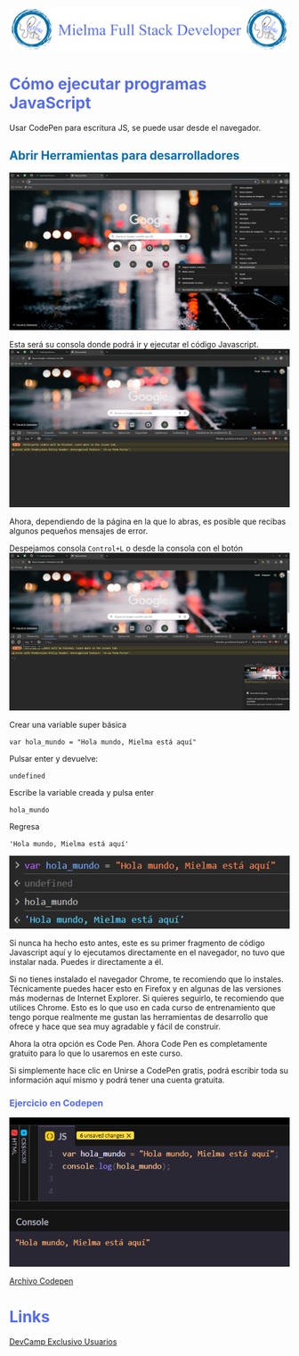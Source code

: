 <!-- Colores
<font color="#006cb5">Círculo #006cb5</font>  
<font color="#000000">Ratón #000000</font>  
<font color="#556CEE">Logo #556CEE</font>   -->
<!-- h1, h2, h3, h4
# <b><font color="#556CEE">h1</font></b>
## <b><font color="#006cb5">h2</font></b>
### <font color="#556CEE">h3</font>
#### <font color="#006cb5">h4</font> -->
![Logo Mielma](logo/Logo_Encabezado.png)

# <b><font color="#556CEE">Cómo ejecutar programas JavaScript</font></b>
Usar CodePen para escritura JS, se puede usar desde el navegador.

## <b><font color="#006cb5">Abrir Herramientas para desarrolladores</font></b>
![Herramienta_para_desarrolladores](image/Herramienta_para_desarrolladores.png)

Esta será su consola donde podrá ir y ejecutar el código Javascript.
![Herramienta_para_desarrolladores_consola](image/Herramienta_para_desarrolladores_consola.png)

Ahora, dependiendo de la página en la que lo abras, es posible que recibas algunos pequeños mensajes de error.

Despejamos consola `Control+L` o desde la consola con el botón
![espejar_consola](image/Despejar_consola.png)

Crear una variable super básica
~~~
var hola_mundo = "Hola mundo, Mielma está aquí"
~~~
Pulsar enter y devuelve:
~~~
undefined
~~~
Escribe la variable creada y pulsa enter
~~~
hola_mundo
~~~
Regresa
~~~
'Hola mundo, Mielma está aquí'
~~~

![var_hola_mundo](image/var_hola_mundo.png)

Si nunca ha hecho esto antes, este es su primer fragmento de código Javascript aquí y lo ejecutamos directamente en el navegador, no tuvo que instalar nada. Puedes ir directamente a él.

Si no tienes instalado el navegador Chrome, te recomiendo que lo instales. Técnicamente puedes hacer esto en Firefox y en algunas de las versiones más modernas de Internet Explorer. Si quieres seguirlo, te recomiendo que utilices Chrome. Esto es lo que uso en cada curso de entrenamiento que tengo porque realmente me gustan las herramientas de desarrollo que ofrece y hace que sea muy agradable y fácil de construir.

Ahora la otra opción es Code Pen. Ahora Code Pen es completamente gratuito para lo que lo usaremos en este curso.

Si simplemente hace clic en Unirse a CodePen gratis, podrá escribir toda su información aquí mismo y podrá tener una cuenta gratuita.

### <font color="#556CEE">Ejercicio en Codepen</font>

![Codepen hola-mundo](image/Codepen_hola_mundo.png)

[Archivo Codepen](https://codepen.io/ElizabethMaranon/pen/PovGNvp)


# <b><font color="#556CEE">Links</font></b>

[DevCamp Exclusivo Usuarios](https://basque.devcamp.com/pt-full-stack-development-javascript-python-react/guide/how-to-run-javascript-programs)
